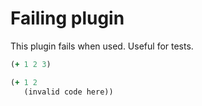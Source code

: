 # Failing plugin

This plugin fails when used. Useful for tests.

```clj
(+ 1 2 3)

(+ 1 2
   (invalid code here))

```
